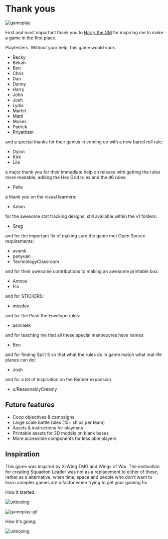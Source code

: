 # Thank yous

![gameplay](https://raw.githubusercontent.com/wollivan/SquadronLeader/refs/heads/main/images/early-gameplay.jpg)

First and most important thank you to <a href="https://twitter.com/HarryTheGM?t=-lbRdIOqqLyfzbsDPnInbA&s=09" target="_blank">Harry the GM</a> for inspiring me to make a game in the first place.

Playtesters. Without your help, this game would suck.

- Becky
- Bekah
- Ben
- Chris
- Dan
- Danny
- Harry
- John
- Josh
- Lydia
- Martin
- Matti
- Moses
- Patrick
- Priyatham

and a special thanks for their genius in coming up with a new barrel roll rule:

- Dylon
- Kirk
- Lila

a major thank you for their immediate help on release with getting the rules more readable, adding the Hex Grid rules and the d6 rules:

- Pelle

a thank you on the visual learners:

- Adam

for the awesome stat tracking designs, still available within the v1 folders:

- Greg

and for the important fix of making sure the game met Open Source requirements:

- avamk
- penyuan
- TechnologyClassroom

and for their awesome contributions to making an awesome printable box:

- Amnos
- Flo

and for STICKERS:

- mevdev

and for the Push the Envelope rules:

- asmialek

and for teaching me that all these special manoeuvres have names

- Ben

and for finding Split S so that what the rules do in game match what real life planes can do!

- Josh

and for a lot of inspiration on the Bimber expansion

- u/ReasonablyCreamy

## Future features

- Coop objectives & campaigns
- Large scale battle rules (10+ ships per team)
- Assets & instructions for playmats
- Printable assets for 3D models on blank bases
- More accessible components for less able players

## Inspiration

This game was inspired by X-Wing TMG and Wings of War. The motivation for creating Squadron Leader was not as a replacement to either of these, rather as a alternative, when time, space and people who don't want to learn complex games are a factor when trying to get your gaming fix.

How it started:

![unboxing](https://raw.githubusercontent.com/wollivan/SquadronLeader/refs/heads/main/images/unboxing.gif)

![gameplay-gif](https://raw.githubusercontent.com/wollivan/SquadronLeader/refs/heads/main/images/early-gameplay-2.gif)

How it's going:

![unboxing](https://raw.githubusercontent.com/wollivan/SquadronLeader/refs/heads/main/images/full-set-v2.jpg)
